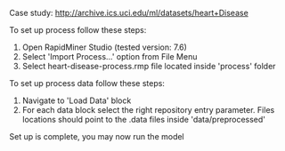 Case study: http://archive.ics.uci.edu/ml/datasets/heart+Disease

To set up process follow these steps:
1. Open RapidMiner Studio (tested version: 7.6)
2. Select 'Import Process...' option from File Menu
3. Select heart-disease-process.rmp file located inside 'process' folder

To set up process data follow these steps:
1. Navigate to 'Load Data' block
2. For each data block select the right repository entry parameter. Files locations should point to the .data files inside 'data/preprocessed'

Set up is complete, you may now run the model
